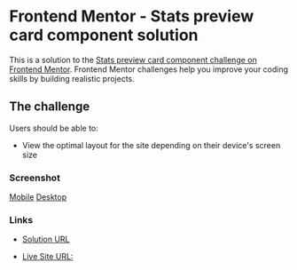 # Frontend Mentor - Stats preview card component solution

This is a solution to the [Stats preview card component challenge on Frontend Mentor](https://www.frontendmentor.io/challenges/stats-preview-card-component-8JqbgoU62). Frontend Mentor challenges help you improve your coding skills by building realistic projects. 

## The challenge

Users should be able to:

- View the optimal layout for the site depending on their device's screen size

### Screenshot

[Mobile](./images/sc-mobile.png)
[Desktop](./images/sc-desktop.png)

### Links

- [Solution URL](https://www.frontendmentor.io/solutions/stats-preview-card-jRCCzN8Qus)

- [Live Site URL:](https://belalsalah74.github.io/stats-preview-card/)


